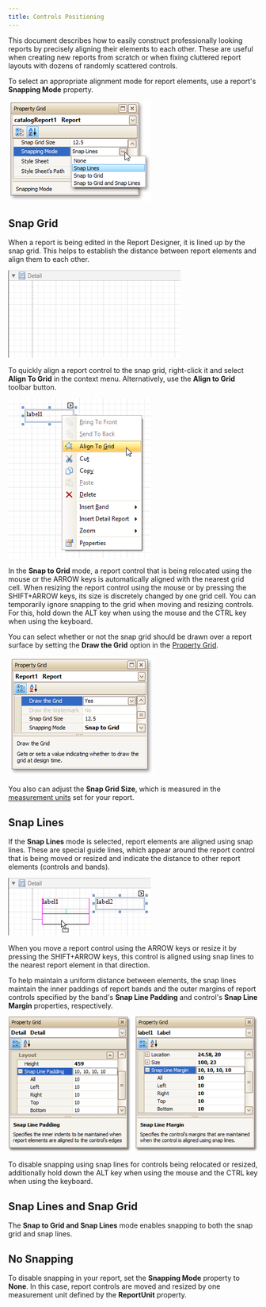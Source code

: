 ```yaml
---
title: Controls Positioning
---
```

This document describes how to easily construct professionally looking reports by precisely aligning their elements to each other. These are useful when creating new reports from scratch or when fixing cluttered report layouts with dozens of randomly scattered controls.

To select an appropriate alignment mode for report elements, use a report's **Snapping Mode** property.

![RD_SnapGrid_0](../../../../../images/Img11118.png)

## Snap Grid
When a report is being edited in the Report Designer, it is lined up by the snap grid. This helps to establish the distance between report elements and align them to each other.

![RD_SnapGrid_1](../../../../../images/Img11119.png)

To quickly align a report control to the snap grid, right-click it and select **Align To Grid** in the context menu. Alternatively, use the **Align to Grid** toolbar button.

![RD_SnapGrid_2](../../../../../images/Img11120.png)

In the **Snap to Grid** mode, a report control that is being relocated using the mouse or the ARROW keys is automatically aligned with the nearest grid cell. When resizing the report control using the mouse or by pressing the SHIFT+ARROW keys, its size is discretely changed by one grid cell. You can temporarily ignore snapping to the grid when moving and resizing controls. For this, hold down the ALT key when using the mouse and the CTRL key when using the keyboard.

You can select whether or not the snap grid should be drawn over a report surface by setting the **Draw the Grid** option in the [Property Grid](../../../../../../interface-elements-for-desktop/articles/report-designer/report-designer-for-winforms/report-designer-reference/report-designer-ui/property-grid.md).

![RD_SnapGrid_5](../../../../../images/Img11123.png)

You also can adjust the **Snap Grid Size**, which is measured in the [measurement units](../../../../../../interface-elements-for-desktop/articles/report-designer/report-designer-for-winforms/create-reports/basic-operations/change-measurement-units-of-a-report.md) set for your report.

## Snap Lines
If the **Snap Lines** mode is selected, report elements are aligned using snap lines. These are special guide lines, which appear around the report control that is being moved or resized and indicate the distance to other report elements (controls and bands).

![RD_SnapGrid_4](../../../../../images/Img11122.png)

When you move a report control using the ARROW keys or resize it by pressing the SHIFT+ARROW keys, this control is aligned using snap lines to the nearest report element in that direction.

To help maintain a uniform distance between elements, the snap lines maintain the inner paddings of report bands and the outer margins of report controls specified by the band's **Snap Line Padding** and control's **Snap Line Margin** properties, respectively.

![RD_SnapGrid_3](../../../../../images/Img11121.png)

To disable snapping using snap lines for controls being relocated or resized, additionally hold down the ALT key when using the mouse and the CTRL key when using the keyboard.

## Snap Lines and Snap Grid
The **Snap to Grid and Snap Lines** mode enables snapping to both the snap grid and snap lines.

## No Snapping
To disable snapping in your report, set the **Snapping Mode** property to **None**. In this case, report controls are moved and resized by one measurement unit defined by the **ReportUnit** property.